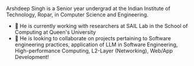 Arshdeep Singh is a Senior year undergrad at the Indian Institute of Technology, Ropar, in Computer Science and Engineering. 

- 🔭 He is currently working with researchers at SAIL Lab in the School of Computing at Queen's University
- 👯 He is looking to collaborate on projects pertaining to Software engineering practices, application of LLM in Software Engineering, High-performance Computing, L2-Layer (Networking), Web/App Development!
